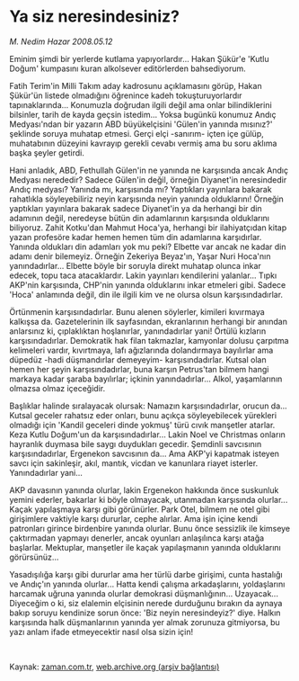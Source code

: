 # Ya siz neresindesiniz?

*M. Nedim Hazar 2008.05.12*

<tr><td class="metin" colspan="2" style="padding-top: 20px; padding-left: 5px; padding-right: 10px;">Eminim şimdi bir yerlerde kutlama yapıyorlardır... Hakan Şükür'e 'Kutlu Doğum' kumpasını kuran alkolsever editörlerden bahsediyorum.</td></tr><tr><td class="metin" colspan="2" style="padding-top: 20px; padding-left: 5px; padding-right: 10px;"><p> Fatih Terim'in Milli Takım aday kadrosunu açıklamasını görüp, Hakan Şükür'ün listede olmadığını öğrenince kadeh tokuşturuyorlardır tapınaklarında... Konumuzla doğrudan ilgili değil ama onlar bilindiklerini bilsinler, tarih de kayda geçsin istedim... Yoksa bugünkü konumuz Andıç Medyası'ndan bir yazarın ABD büyükelçisini 'Gülen'in yanında mısınız?' şeklinde soruya muhatap etmesi. Gerçi elçi -sanırım- içten içe gülüp, muhatabının düzeyini kavrayıp gerekli cevabı vermiş ama bu soru aklıma başka şeyler getirdi. 
<p>Hani anladık, ABD, Fethullah Gülen'in ne yanında ne karşısında ancak Andıç Medyası nerededir? Sadece Gülen'in değil, örneğin Diyanet'in neresindedir Andıç medyası? Yanında mı, karşısında mı? Yaptıkları yayınlara bakarak rahatlıkla söyleyebiliriz neyin karşısında neyin yanında olduklarını! Örneğin yaptıkları yayınlara bakarak sadece Diyanet'in ya da herhangi bir din adamının değil, neredeyse bütün din adamlarının karşısında olduklarını biliyoruz. Zahit Kotku'dan Mahmut Hoca'ya, herhangi bir ilahiyatçıdan kitap yazan profesöre kadar hemen hemen tüm din adamlarına karşıdırlar. Yanında oldukları din adamları yok mu peki? Elbette var ancak ne kadar din adamı denir bilemeyiz. Örneğin Zekeriya Beyaz'ın, Yaşar Nuri Hoca'nın yanındadırlar... Elbette böyle bir soruyla direkt muhatap olunca inkar edecek, topu taca atacaklardır. Lakin yayınları kendilerini yalanlar... Tıpkı AKP'nin karşısında, CHP'nin yanında olduklarını inkar etmeleri gibi. Sadece 'Hoca' anlamında değil, din ile ilgili kim ve ne olursa olsun karşısındadırlar. 
<p>Örtünmenin karşısındadırlar. Bunu alenen söylerler, kimileri kıvırmaya kalkışsa da. Gazetelerinin ilk sayfasından, ekranlarının herhangi bir anından anlarsınız ki, çıplaklıktan hoşlanırlar, yanındadırlar yani! Örtülü kızların karşısındadırlar. Demokratik hak filan takmazlar, kamyonlar dolusu çarpıtma kelimeleri vardır, kıvırtmaya, lafı ağızlarında dolandırmaya bayılırlar ama düpedüz -hadi düşmandırlar demeyeyim- karşısındadırlar. Kutsal olan hemen her şeyin karşısındadırlar, buna karşın Petrus'tan bilmem hangi markaya kadar şaraba bayılırlar; içkinin yanındadırlar... Alkol, yaşamlarının olmazsa olmaz içeceğidir. 
<p>Başlıklar halinde sıralayacak olursak: Namazın karşısındadırlar, orucun da... Kutsal geceler rahatsız eder onları, bunu açıkça söyleyebilecek yürekleri olmadığı için 'Kandil geceleri dinde yokmuş' türü cıvık manşetler atarlar. Keza Kutlu Doğum'un da karşısındadırlar... Lakin Noel ve Christmas onların hayranlık duymasa bile saygı duydukları gecedir. Şemdinli savcısının karşısındadırlar, Ergenekon savcısının da... Ama AKP'yi kapatmak isteyen savcı için sakinleşir, akıl, mantık, vicdan ve kanunlara riayet isterler. Yanındadırlar yani... 
<p>AKP davasının yanında olurlar, lakin Ergenekon hakkında önce suskunluk yemini ederler, bakarlar ki böyle olmayacak, utanmadan karşısında olurlar... Kaçak yapılaşmaya karşı gibi görünürler. Park Otel, bilmem ne otel gibi girişimlere vaktiyle karşı dururlar, cephe alırlar. Ama işin içine kendi patronları girince birdenbire yanında olurlar. Bunu önce sessizlik ile kimseye çaktırmadan yapmayı denerler, ancak oyunları anlaşılınca karşı atağa başlarlar. Mektuplar, manşetler ile kaçak yapılaşmanın yanında olduklarını görürsünüz... 
<p>Yasadışılığa karşı gibi dururlar ama her türlü darbe girişimi, cunta hastalığı ve Andıç'ın yanında olurlar... Hatta kendi çalışma arkadaşlarını, yoldaşlarını harcamak uğruna yanında olurlar demokrasi düşmanlığının... Uzayacak... Diyeceğim o ki, siz elalemin elçisinin nerede durduğunu bırakın da aynaya bakıp soruyu kendinize sorun önce: 'Biz neyin neresindeyiz?' diye. Halkın karşısında halk düşmanlarının yanında yer almak zorunuza gitmiyorsa, bu yazı anlam ifade etmeyecektir nasıl olsa sizin için!
<p>
<p><br/></p></p></p></p></p></p></p></p></td></tr>

Kaynak: [zaman.com.tr](http://zaman.com.tr/yazar.do?yazino=688218), [web.archive.org (arşiv bağlantısı)](http://web.archive.org/web/20080513005240/http://www.zaman.com.tr:80/yazar.do?yazino=688218)
